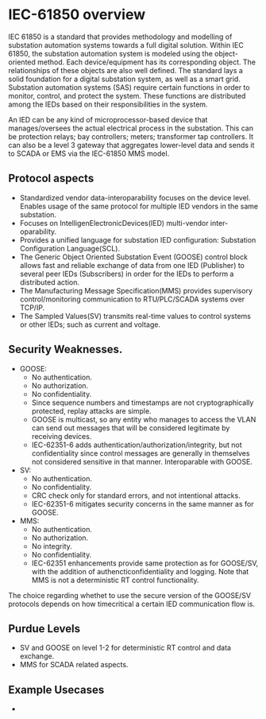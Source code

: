 # IEC-61850 overview
IEC 61850 is a standard that provides methodology and modelling of substation automation systems towards a full digital solution. Within IEC 61850, the substation automation system is modeled using the object-oriented method. Each device/equipment has its corresponding object. The relationships of these objects are also well defined. The standard lays a solid foundation for a digital substation system, as well as a smart grid. Substation automation systems (SAS) require certain functions in order to monitor, control, and protect the system. These functions are distributed among the IEDs based on their responsibilities in the system.  

An IED can be any kind of microprocessor-based device that manages/oversees the actual electrical process in the substation. This can be protection relays; bay controllers; meters; transformer tap controllers. It can also be a level 3 gateway that aggregates lower-level data and sends it to SCADA or EMS via the IEC-61850 MMS model.

## Protocol aspects
- Standardized vendor data-interoparability focuses on the device level. Enables usage of the same protocol for multiple IED vendors in the same substation.
- Focuses on IntelligenElectronicDevices(IED) multi-vendor inter-oparability.
- Provides a unified language for substation IED configuration: Substation Configuration Language(SCL).
- The Generic Object Oriented Substation Event (GOOSE) control block allows fast and reliable exchange of data from one IED (Publisher) to several peer IEDs (Subscribers) in order for the IEDs to perform a distributed action.
- The Manufacturing Message Specification(MMS) provides supervisory control/monitoring communication to RTU/PLC/SCADA systems over TCP/IP.
- The Sampled Values(SV) transmits real-time values to control systems or other IEDs; such as current and voltage.

## Security Weaknesses.
- GOOSE:
  - No authentication.
  - No authorization.
  - No confidentiality.
  - Since sequence numbers and timestamps are not cryptographically protected, replay attacks are simple.
  - GOOSE is multicast, so any entity who manages to access the VLAN can send out messages that will be considered legitimate by receiving devices.
  - IEC-62351-6 adds authentication/authorization/integrity, but not confidentiality since control messages are generally in themselves not considered sensitive in that manner. Interoparable with GOOSE.
- SV:
  - No authentication.
  - No confidentiality.
  - CRC check only for standard errors, and not intentional attacks.
  - IEC-62351-6 mitigates security concerns in the same manner as for GOOSE.
- MMS:
  -  No authentication.
  -  No authorization.
  -  No integrity.
  -  No confidentiality.
  -  IEC-62351 enhancements provide same protection as for GOOSE/SV, with the addition of authencticonfidentiality and logging. Note that MMS is not a deterministic RT control functionality.

The choice regarding whethet to use the secure version of the GOOSE/SV protocols depends on how timecritical a certain IED communication flow is. 

## Purdue Levels
- SV and GOOSE on level 1-2 for deterministic RT control and data exchange.
- MMS for SCADA related aspects.

## Example Usecases
- 
